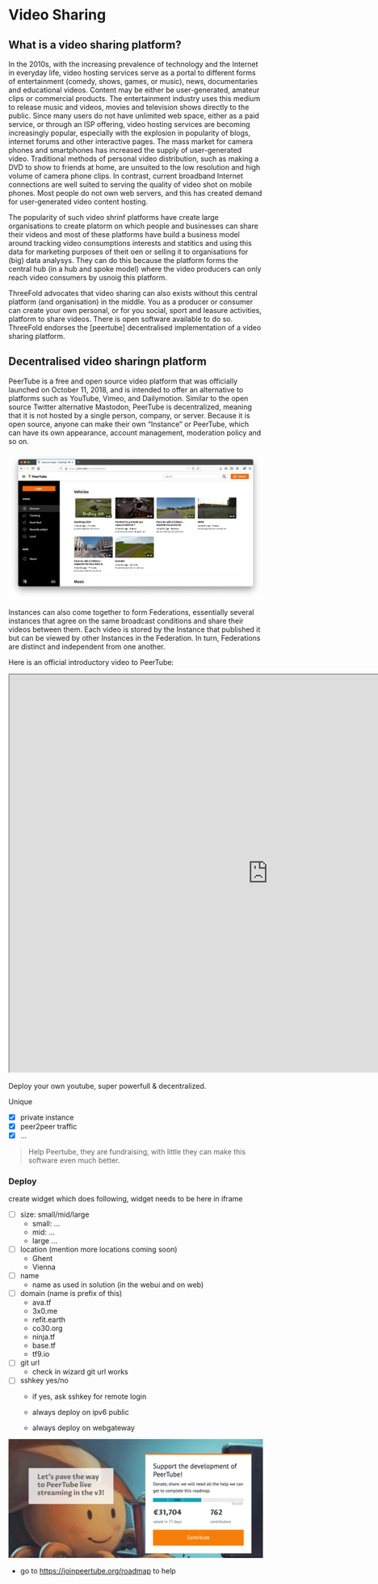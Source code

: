 # Video Sharing

##  What is a video sharing platform?
In the 2010s, with the increasing prevalence of technology and the Internet in everyday life, video hosting services serve as a portal to different forms of entertainment (comedy, shows, games, or music), news, documentaries and educational videos. Content may be either be user-generated, amateur clips or commercial products. The entertainment industry uses this medium to release music and videos, movies and television shows directly to the public. Since many users do not have unlimited web space, either as a paid service, or through an ISP offering, video hosting services are becoming increasingly popular, especially with the explosion in popularity of blogs, internet forums and other interactive pages. The mass market for camera phones and smartphones has increased the supply of user-generated video. Traditional methods of personal video distribution, such as making a DVD to show to friends at home, are unsuited to the low resolution and high volume of camera phone clips. In contrast, current broadband Internet connections are well suited to serving the quality of video shot on mobile phones. Most people do not own web servers, and this has created demand for user-generated video content hosting.

The popularity of such video shrinf platforms have create large organisations to create platorm on which people and businesses can share their videos and most of these platforms have build a business model around tracking video consumptions interests and statitics and using this data for marketing purposes of theit oen or selling it to organisations for (big) data analysys.  They can do this because the platform forms the central hub (in a hub and spoke model) where the video producers can only reach video consumers by usnoig this platform.

ThreeFold advocates that video sharing can also exists without this central platform (and organisation) in the middle.  You as a producer or consumer can create your own personal, or for you social, sport and leasure activities, platform to share videos.  There is open software available to do so. ThreeFold endorses the [peertube] decentralised implementation of a video sharing platform.

## Decentralised video sharingn platform
PeerTube is a free and open source video platform that was officially launched on October 11, 2018, and is intended to offer an alternative to platforms such as YouTube, Vimeo, and Dailymotion. Similar to the open source Twitter alternative Mastodon, PeerTube is decentralized, meaning that it is not hosted by a single person, company, or server. Because it is open source, anyone can make their own “Instance” or PeerTube, which can have its own appearance, account management, moderation policy and so on.

![](img/peertive_window.png)

Instances can also come together to form Federations, essentially several instances that agree on the same broadcast conditions and share their videos between them. Each video is stored by the Instance that published it but can be viewed by other Instances in the Federation. In turn, Federations are distinct and independent from one another.

Here is an official introductory video to PeerTube:

 <iframe width="1024" height="786"
src="https://www.youtube.com/watch?v=PJIsiuSdpq8&feature=youtu.be">
</iframe> 

Deploy your own youtube, super powerfull & decentralized.

Unique

- [X] private instance
- [X] peer2peer traffic
- [X] ...

> Help Peertube, they are fundraising, with little they can make this software even much better.

### Deploy

create widget which does following,
widget needs to be here in iframe


- [ ] size: small/mid/large
  - small: ...
  - mid: ...
  - large ...
- [ ] location (mention more locations coming soon)
  - Ghent
  - Vienna
- [ ] name
  - name as used in solution (in the webui and on web)
- [ ] domain (name is prefix of this)
  - ava.tf
  - 3x0.me
  - refit.earth
  - co30.org
  - ninja.tf
  - base.tf
  - tf9.io
- [ ] git url
  - check in wizard git url works
- [ ] sshkey yes/no
  - if yes, ask sshkey for remote login

  - always deploy on ipv6 public
  - always deploy on webgateway


![](./img/peertube_fund.png)

- go to https://joinpeertube.org/roadmap to help